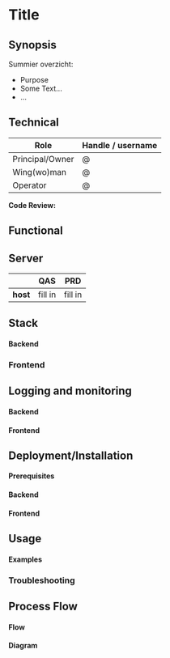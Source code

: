 # Title

## Synopsis

Summier overzicht:

- Purpose
- Some Text...
- ...


## Technical

|Role              | Handle / username|
| -------------    |--------------| 
|Principal/Owner   | @ | 
|Wing(wo)man       | @ |
|Operator          | @ |

**Code Review:**

## Functional

## Server

|               | QAS           | PRD      |
| ------------- |:-------------:| :-----:  |
| **host**      | fill in       | fill in  |

## Stack

#### Backend


### Frontend

## Logging and monitoring

#### Backend

#### Frontend

## Deployment/Installation

#### Prerequisites

#### Backend

#### Frontend

## Usage

#### Examples

### Troubleshooting

## Process Flow

#### Flow

#### Diagram

